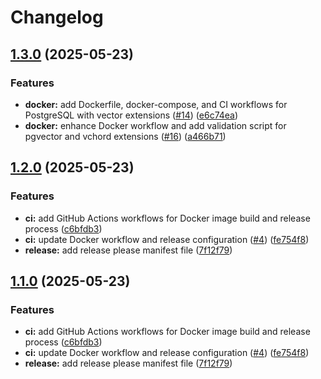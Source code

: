 # Changelog

## [1.3.0](https://github.com/theepicsaxguy/spilo-pg17-pgvector-vchord/compare/v1.2.0...v1.3.0) (2025-05-23)


### Features

* **docker:** add Dockerfile, docker-compose, and CI workflows for PostgreSQL with vector extensions ([#14](https://github.com/theepicsaxguy/spilo-pg17-pgvector-vchord/issues/14)) ([e6c74ea](https://github.com/theepicsaxguy/spilo-pg17-pgvector-vchord/commit/e6c74ea2fab0fbda14435dc6fab81d7520fdd6fa))
* **docker:** enhance Docker workflow and add validation script for pgvector and vchord extensions ([#16](https://github.com/theepicsaxguy/spilo-pg17-pgvector-vchord/issues/16)) ([a466b71](https://github.com/theepicsaxguy/spilo-pg17-pgvector-vchord/commit/a466b7192a931817fa9b93ce9f551a3bf0aefb31))

## [1.2.0](https://github.com/theepicsaxguy/spilo-pg17-pgvector-vchord/compare/v1.1.0...v1.2.0) (2025-05-23)


### Features

* **ci:** add GitHub Actions workflows for Docker image build and release process ([c6bfdb3](https://github.com/theepicsaxguy/spilo-pg17-pgvector-vchord/commit/c6bfdb3a57303926d1f5283209ce27c5a65b817f))
* **ci:** update Docker workflow and release configuration ([#4](https://github.com/theepicsaxguy/spilo-pg17-pgvector-vchord/issues/4)) ([fe754f8](https://github.com/theepicsaxguy/spilo-pg17-pgvector-vchord/commit/fe754f8d2ad7f9e28a911c34ea8a7f49efee9b1b))
* **release:** add release please manifest file ([7f12f79](https://github.com/theepicsaxguy/spilo-pg17-pgvector-vchord/commit/7f12f79b57ff87ae6591e63911674a03e6929f5a))

## [1.1.0](https://github.com/theepicsaxguy/spilo-pg17-pgvector-vchord/compare/spilo-pg17-pgvector-vchord-v1.0.0...spilo-pg17-pgvector-vchord-v1.1.0) (2025-05-23)


### Features

* **ci:** add GitHub Actions workflows for Docker image build and release process ([c6bfdb3](https://github.com/theepicsaxguy/spilo-pg17-pgvector-vchord/commit/c6bfdb3a57303926d1f5283209ce27c5a65b817f))
* **ci:** update Docker workflow and release configuration ([#4](https://github.com/theepicsaxguy/spilo-pg17-pgvector-vchord/issues/4)) ([fe754f8](https://github.com/theepicsaxguy/spilo-pg17-pgvector-vchord/commit/fe754f8d2ad7f9e28a911c34ea8a7f49efee9b1b))
* **release:** add release please manifest file ([7f12f79](https://github.com/theepicsaxguy/spilo-pg17-pgvector-vchord/commit/7f12f79b57ff87ae6591e63911674a03e6929f5a))
